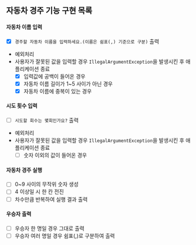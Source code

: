 ## 자동차 경주 기능 구현 목록

#### 자동차 이름 입력
- [x] `경주할 자동차 이름을 입력하세요.(이름은 쉼표(,) 기준으로 구분)` 출력
- 예외처리
- 사용자가 잘못된 값을 입력할 경우 `IllegalArgumentException`을 발생시킨 후 애플리케이션 종료
  - [x] 입력값에 공백이 들어온 경우
  - [x] 자동차 이름 길이가 1~5 사이가 아닌 경우
  - [x] 자동차 이름에 중복이 있는 경우

#### 시도 횟수 입력
- [ ] `시도할 회수는 몇회인가요?` 출력
- 예외처리
- 사용자가 잘못된 값을 입력할 경우 `IllegalArgumentException`을 발생시킨 후 애플리케이션 종료
  - [ ] 숫자 이외의 값이 들어온 경우

#### 자동차 경주 실행
- [ ] 0~9 사이의 무작위 숫자 생성
- [ ] 4 이상일 시 한 칸 전진
- [ ] 차수만큼 반복하여 실행 결과 출력

#### 우승자 출력
- [ ] 우승자 한 명일 경우 그대로 출력
- [ ] 우승자 여러 명일 경우 쉼표(,)로 구분하여 출력